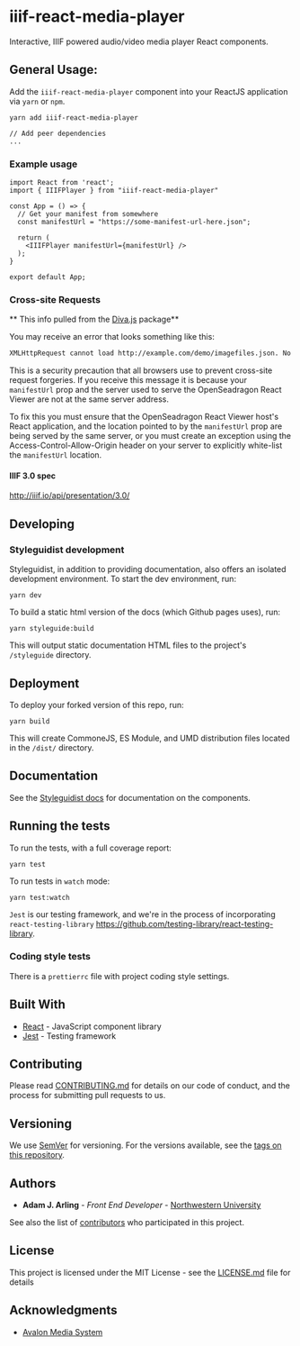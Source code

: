 # iiif-react-media-player

Interactive, IIIF powered audio/video media player React components.

## General Usage:

Add the `iiif-react-media-player` component into your ReactJS application via `yarn` or `npm`.

```
yarn add iiif-react-media-player

// Add peer dependencies
...
```

### Example usage

```
import React from 'react';
import { IIIFPlayer } from "iiif-react-media-player"

const App = () => {
  // Get your manifest from somewhere
  const manifestUrl = "https://some-manifest-url-here.json";

  return (
    <IIIFPlayer manifestUrl={manifestUrl} />
  );
}

export default App;
```

### Cross-site Requests

** This info pulled from the [Diva.js](https://github.com/ddmal/diva.js) package**

You may receive an error that looks something like this:

```bash
XMLHttpRequest cannot load http://example.com/demo/imagefiles.json. No 'Access-Control-Allow-Origin' header is present on the requested resource. Origin 'http://localhost:8000' is therefore not allowed access.
```

This is a security precaution that all browsers use to prevent cross-site request forgeries. If you receive this message it is because your `manifestUrl` prop and the server used to serve the OpenSeadragon React Viewer are not at the same server address.

To fix this you must ensure that the OpenSeadragon React Viewer host's React application, and the location pointed to by the `manifestUrl` prop are being served by the same server, or you must create an exception using the Access-Control-Allow-Origin header on your server to explicitly white-list the `manifestUrl` location.

#### IIIF 3.0 spec

http://iiif.io/api/presentation/3.0/

## Developing

### Styleguidist development

Styleguidist, in addition to providing documentation, also offers an isolated development environment. To start the dev environment, run:

```
yarn dev
```

To build a static html version of the docs (which Github pages uses), run:

```
yarn styleguide:build
```

This will output static documentation HTML files to the project's `/styleguide` directory.

## Deployment

To deploy your forked version of this repo, run:

```
yarn build
```

This will create CommoneJS, ES Module, and UMD distribution files located in the `/dist/` directory.

## Documentation

See the [Styleguidist docs](https://samvera-labs.github.io/openseadragon-react-viewer/) for documentation on the components.

## Running the tests

To run the tests, with a full coverage report:

```
yarn test
```

To run tests in `watch` mode:

```
yarn test:watch
```

`Jest` is our testing framework, and we're in the process of incorporating `react-testing-library` https://github.com/testing-library/react-testing-library.

### Coding style tests

There is a `prettierrc` file with project coding style settings.

## Built With

- [React](https://reactjs.org/) - JavaScript component library
- [Jest](https://jestjs.io/) - Testing framework

## Contributing

Please read [CONTRIBUTING.md](contributing.md) for details on our code of conduct, and the process for submitting pull requests to us.

## Versioning

We use [SemVer](http://semver.org/) for versioning. For the versions available, see the [tags on this repository](https://github.com/avalonmediasystem/react-structural-metadata-editor/tags).

## Authors

- **Adam J. Arling** - _Front End Developer_ - [Northwestern University](https://northwestern.edu)

See also the list of [contributors](https://github.com/avalonmediasystem/react-structural-metadata-editor/contributors) who participated in this project.

## License

This project is licensed under the MIT License - see the [LICENSE.md](LICENSE.md) file for details

## Acknowledgments

- [Avalon Media System](https://www.avalonmediasystem.org/)

[build-badge]: https://img.shields.io/travis/user/repo/master.png?style=flat-square
[build]: https://travis-ci.org/user/repo
[npm-badge]: https://img.shields.io/npm/v/npm-package.png?style=flat-square
[npm]: https://www.npmjs.org/package/npm-package
[coveralls-badge]: https://img.shields.io/coveralls/user/repo/master.png?style=flat-square
[coveralls]: https://coveralls.io/github/user/repo
